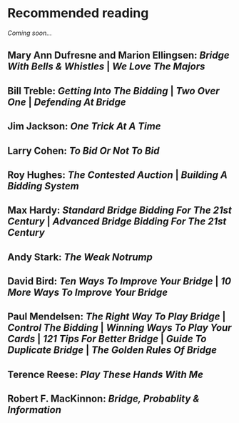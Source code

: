 # <a name="Recommended_reading"> Recommended reading

_Coming soon..._

## Mary Ann Dufresne and Marion Ellingsen: _Bridge With Bells & Whistles_ | _We Love The Majors_

## Bill Treble: _Getting Into The Bidding_ | _Two Over One_ | _Defending At Bridge_

## Jim Jackson: _One Trick At A Time_

## Larry Cohen: _To Bid Or Not To Bid_

## Roy Hughes: _The Contested Auction_ | _Building A Bidding System_

## Max Hardy: _Standard Bridge Bidding For The 21st Century_ | _Advanced Bridge Bidding For The 21st Century_

## Andy Stark: _The Weak Notrump_

## David Bird: _Ten Ways To Improve Your Bridge_ | _10 More Ways To Improve Your Bridge_

## Paul Mendelsen: _The Right Way To Play Bridge_ | _Control The Bidding_ | _Winning Ways To Play Your Cards_ | _121 Tips For Better Bridge_ | _Guide To Duplicate Bridge_ | _The Golden Rules Of Bridge_

## Terence Reese: _Play These Hands With Me_

## Robert F. MacKinnon: _Bridge, Probablity & Information_
